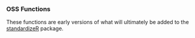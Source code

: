 
### OSS Functions 

These functions are early versions of what will ultimately be added to the [standardizeR](https://github.com/brandonleekramer/standardizeR) package.
    

